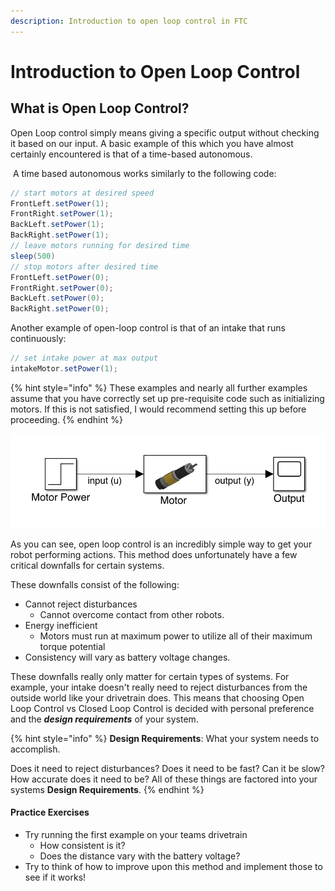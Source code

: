 ```yaml
---
description: Introduction to open loop control in FTC
---
```


# Introduction to Open Loop Control

## What is Open Loop Control?

Open Loop control simply means giving a specific output without checking it based on our input. A basic example of this which you have almost certainly encountered is that of a time-based autonomous.

‌ A time based autonomous works similarly to the following code:

```java
// start motors at desired speed
FrontLeft.setPower(1);
FrontRight.setPower(1);
BackLeft.setPower(1);
BackRight.setPower(1);
// leave motors running for desired time 
sleep(500)
// stop motors after desired time 
FrontLeft.setPower(0);
FrontRight.setPower(0);
BackLeft.setPower(0);
BackRight.setPower(0);
```

Another example of open-loop control is that of an intake that runs continuously:

```java
// set intake power at max output 
intakeMotor.setPower(1);
```

{% hint style="info" %}
These examples and nearly all further examples assume that you have correctly set up pre-requisite code such as initializing motors. If this is not satisfied, I would recommend setting this up before proceeding.
{% endhint %}

![Simulink Diagram of an Open Loop Motor controller](.gitbook/assets/screen-shot-2021-04-08-at-7.20.35-pm.png)

As you can see, open loop control is an incredibly simple way to get your robot performing actions.  This method does unfortunately have a few critical downfalls for certain systems.&#x20;

These downfalls consist of the following:

* Cannot reject disturbances
  * Cannot overcome contact from other robots.  &#x20;
* Energy inefficient
  * Motors must run at maximum power to utilize all of their maximum torque potential&#x20;
* Consistency will vary as battery voltage changes.    &#x20;

These downfalls really only matter for certain types of systems.  For example, your intake doesn't really need to reject disturbances from the outside world like your drivetrain does.  This means that choosing Open Loop Control vs Closed Loop Control is decided with personal preference and the _**design requirements**_ of your system.

{% hint style="info" %}
**Design Requirements**: What your system needs to accomplish.

Does it need to reject disturbances? Does it need to be fast? Can it be slow? How accurate does it need to be? All of these things  are factored into your systems **Design Requirements**.&#x20;
{% endhint %}

#### Practice Exercises

* Try running the first example on your teams drivetrain
  * How consistent is it?
  * Does the distance vary with the battery voltage?
* Try to think of how to improve upon this method and implement those to see if it works!&#x20;
